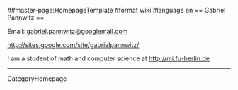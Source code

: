 ##master-page:HomepageTemplate
#format wiki
#language en
== Gabriel Pannwitz ==

Email: gabriel.pannwitz@googlemail.com

http://sites.google.com/site/gabrielpannwitz/

I am a student of math and computer science at http://mi.fu-berlin.de

----
CategoryHomepage
